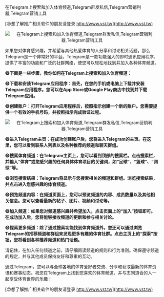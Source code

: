 在Telegram上搜索和加入体育频道,Telegram群发私信,Telegram营销利器,Telegram营销工具

[😍想了解推广相关软件的朋友请登录 http://www.vst.tw](http://www.vst.tw)

 <center><img src="https://vst.tw/MP4/tuiguang/png/4.png" alt="在Telegram上搜索和加入体育频道,Telegram群发私信,Telegram营销利器,Telegram营销工具"></center>

如果您对体育感兴趣，并希望与其他热爱体育的人分享和讨论相关话题，那么Telegram是一个非常好的平台。Telegram是一款功能强大的即时通讯应用程序，提供了丰富的功能和广泛的社群网络，使您可以轻松地找到并加入各种体育频道。

**😄下面是一些步骤，教你如何在Telegram上搜索和加入体育频道：**

**😄下载和安装Telegram应用程序：首先，在您的手机或电脑上下载并安装Telegram应用程序。您可以在App Store或Google Play商店中找到并下载Telegram应用。**

**😄创建账户：打开Telegram应用程序后，按照指示创建一个新的账户。您需要提供一个有效的手机号码，并按照指示完成验证过程。**

 <center><img src="https://vst.tw/MP4/tuiguang/png/7.png" alt="在Telegram上搜索和加入体育频道,Telegram群发私信,Telegram营销利器,Telegram营销工具"></center>

**😄进入Telegram主页：在成功创建账户后，您将进入Telegram的主页。在这里，您可以看到联系人列表以及各种推荐的频道和聊天群组。**

**😄搜索体育频道：在Telegram主页上，您可以看到顶部的搜索栏。点击搜索栏，并输入“体育”或您感兴趣的任何具体体育项目的关键词，如“足球”、“篮球”、“网球”等。**

**😄浏览搜索结果：Telegram将显示与您搜索相关的频道和群组。浏览搜索结果，并点击进入您感兴趣的体育频道。**

**😄预览频道内容：在频道页面上，您可以预览频道的内容、成员数量以及其他相关信息。您可以查看最新的帖子、图片、视频和讨论等。**

**😄加入频道：如果您对频道感兴趣并希望加入，点击页面上的“加入”按钮即可。在成功加入后，您将能够接收频道的更新和参与相关讨论。**

**😄探索更多频道：除了通过搜索功能找到体育频道外，您还可以通过浏览Telegram的推荐频道和群组来发现更多有趣的体育社群。点击主页上的“探索”按钮，您将看到各种推荐频道和热门话题。**

请记住，在加入任何频道之前，请仔细阅读频道的规则和行为准则。确保遵守频道的规定，并与其他成员保持友好和尊重的互动。

通过Telegram，您可以与全球各地的体育爱好者交流、分享和获取最新的体育资讯和赛事动态。祝您在Telegram上找到您喜欢的体育频道，并与志同道合的人一起享受体育世界的乐趣！

[😍想了解推广相关软件的朋友请登录 http://www.vst.tw](http://www.vst.tw)



